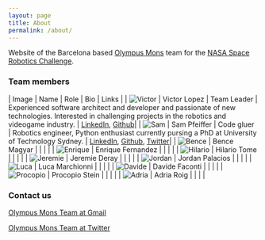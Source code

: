 ```yaml
---
layout: page
title: About
permalink: /about/
---
```


Website of the Barcelona based [Olympus Mons](https://en.wikipedia.org/wiki/Olympus_Mons) team for the [NASA Space Robotics Challenge](https://ninesights.ninesigma.com/web/space-robotics-challenge). 

### Team members

<style>
table{
    border-collapse: collapse;
    border-spacing: 3;
}

</style>

| Image 	| Name         	| Role        	| Bio         	| Links 	|
| ![Victor](https://media.licdn.com/mpr/mpr/shrinknp_400_400/p/1/000/0a4/02a/3e29050.jpg) 	| Victor Lopez 	| Team Leader 	| Experienced software architect and developer and passionate of new technologies. Interested in challenging projects in the robotics and videogame industry. 	| [LinkedIn](https://www.linkedin.com/in/victorlopezboya), [Github](https://github.com/v-lopez)|
| ![Sam](https://avatars0.githubusercontent.com/u/1721716) | Sam Pfeiffer | Code gluer	| Robotics engineer, Python enthusiast currently pursing a PhD at University of Technology Sydney.	| [LinkedIn](https://www.linkedin.com/in/sammy-pfeiffer-08971a43), [Github](https://github.com/awesomebytes), [Twitter](http://twitter.com/awesomebytes)|
| ![Bence](https://avatars2.githubusercontent.com/u/3524577)	| Bence Magyar |             	|             	|       	|
| ![Enrique](https://avatars2.githubusercontent.com/u/382167)   	| Enrique Fernandez             	|             	|             	|       	|
| ![Hilario](https://media.licdn.com/mpr/mpr/shrinknp_200_200/p/4/005/09b/3f2/08b3b20.jpg) | Hilario Tome             	|             	|             	|       	|
| ![Jeremie](https://lh5.googleusercontent.com/-G59isqYdbQk/AAAAAAAAAAI/AAAAAAAABao/VE411jwg0mw/photo.jpg)      	| Jeremie Deray             	|             	|             	|       	|
|  ![Jordan](https://media.licdn.com/mpr/mpr/shrinknp_400_400/p/4/005/0a4/3e5/35d4e7c.jpg)     	| Jordan Palacios             	|             	|             	|       	|
|  ![Luca](https://media.licdn.com/mpr/mpr/shrinknp_400_400/p/5/005/081/1c1/1a2e287.jpg)     	| Luca Marchionni             	|             	|             	|       	|
|  ![Davide](http://robotlab.typepad.com/photos/uncategorized/2008/05/02/reemb_davide_2.jpg)     	| Davide Faconti            	|             	|             	|       	|
| ![Procopio](https://media.licdn.com/mpr/mpr/shrinknp_200_200/AAEAAQAAAAAAAAinAAAAJDUzNjAyNThhLWFhYWEtNDg0Yi05ZWNhLWUzMjI0ZTI1MDUxMw.jpg)      	| Procopio Stein           	|             	|             	|       	|
|  ![Adria](https://media.licdn.com/mpr/mpr/shrinknp_200_200/AAEAAQAAAAAAAAajAAAAJDk5YTIzNmRiLWU4N2EtNDdiMS1iZmJmLTBjMjU4ZTc2MmE0Ng.jpg)     	| Adria Roig            	|             	|             	|       	|

<!---
For a new row add:
|       	|              	|             	|             	|       	|
--->




### Contact us

[Olympus Mons Team at Gmail](mailto:olympusmonsteam@gmail.com)

[Olympus Mons Team at Twitter](http://twitter.com/olympusmonsteam)
